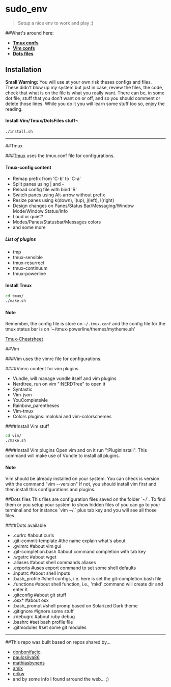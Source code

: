 # sudo_env

> Setup a nice env to work and play ;)


##What's around here:
* **[Tmux confs](#tmux)**
* **[Vim confs](#vim)**
* **[Dots files](#dots-files)**


## Installation

**Small Warning:** You will use at your own risk theses configs and files. These didn't blow up my system but just in case, review the files, the code, check that what is on the file is what you really want. There can be, in some dot file, stuff that you don't want on or off, and so you should comment or delete those lines. While you do it you will learn some stuff too so, enjoy the reading.

#### Install Vim/Tmux/DotsFiles stuff¬
```bash¬
./install.sh
```

---


<a name="tmux"/>
##Tmux

###[Tmux](https://tmux.github.io) uses the tmux.conf file for configurations.

#### Tmux-config content
* Remap prefix from 'C-b' to 'C-a'
* Split panes using | and -
* Reload config file with bind 'R'
* Switch panes using Alt-arrow without prefix
* Resize panes using k(down), i(up), j(left), l(right)
* Design changes on Panes/Status Bar/Messaging/Window Mode/Window Status/Info
* Loud or quiet?
* Modes/Panes/Statusbar/Messages colors
* and some more

##### List of plugins
*  tmp
*  tmux-sensible
*  tmux-resurrect
*  tmux-continuum
*  tmux-powerline

#### Install Tmux
```bash
cd tmux/
./make.sh
```

#### Note
Remember, the config file is store on `~/.tmux.conf`
and the config file for the tmux status bar is on '~/tmux-powerline/themes/mytheme.sh'

[Tmux-Cheatsheet](https://gist.github.com/tOOnPT/279f9adb004f217be1cee5a1c83cf7a5)


<a name="vim"/>
##Vim

###Vim uses the vimrc file for configurations.

####Vimrc content for vim plugins
* Vundle, will manage vundle itself and vim plugins
* Nerdtree, run on vim ":NERDTree" to open it
* Syntastic
* Vim-json
* YouCompleteMe
* Rainbow_parentheses
* Vim-tmux
* Colors plugins: molokai and vim-colorschemes

####Install Vim stuff
```bash
cd vim/
./make.sh
```

####Install Vim plugins
Open vim and on it run ":PluginInstall". This command will make use of Vundle to install all plugins.

#### Note
Vim should be already installed on your system. You can check is version with the command "vim --version"
If not, you should install vim first and then install this configurations and plugins.


<a name="dots-files"/>
##Dots files
This files are configuration files saved on the folder `~/`. To find them or you setup your system to show hidden files of you can go to your terminal and for instance `vim ~/.` plus tab key and you will see all those files.

####Dots available
* .curlrc #about curls
* .git-commit-template #the name explain what's about
* .gvimrc #about vim gui
* .git-completion.bash #about command completion with tab key
* .wgetrc #about wget
* .aliases #about shell commands aliases
* .exports #uses export command to set some shell defaults
* .inputrc #about shell inputs
* .bash_profile #shell configs, i.e. here is set the git-completion.bash file
* .functions #about shell function, i.e., 'mkd' command will create dir and enter it
* .gitconfig #about git stuff
* .osx* #about osx
* .bash_prompt #shell promp based on Solarized Dark theme
* .gitignore #ignore some stuff
* .rdebugrc #about ruby debug
* .bashrc #set bash profile file
* .gitmodules #set some git modules

---


##This repo was built based on repos shared by...
* [donbonifacio](https://github.com/donbonifacio/env)
* [paulosilva86](https://github.com/paulosilva86/dotfiles)
* [mathiasbynens](https://github.com/mathiasbynens/dotfiles)
* [amix](https://github.com/amix/vimrc)
* [erikw](https://github.com/erikw/tmux-powerline)
* and by some info I found arround the web... ;)
